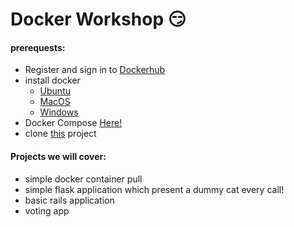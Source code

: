 # Docker Workshop :smirk:

#### prerequests:
 - Register and sign in to [Dockerhub](hub.docker.com)
 - install docker
   - [Ubuntu](https://docs.docker.com/install/linux/docker-ce/ubuntu/)
   - [MacOS](https://hub.docker.com/?overlay=onboarding)
   - [Windows](https://hub.docker.com/?overlay=onboarding)
 - Docker Compose [Here!](https://docs.docker.com/compose/install/)
 - clone [this](https://github.com/Om3rr/dockerWorkshop) project


#### Projects we will cover:
 - simple docker container pull
 - simple flask application which present a dummy cat every call!
 - basic rails application
 - voting app
